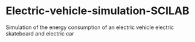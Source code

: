 # Electric-vehicle-simulation-SCILAB
Simulation of the energy consumption of an electric vehicle electric skateboard and electric car
